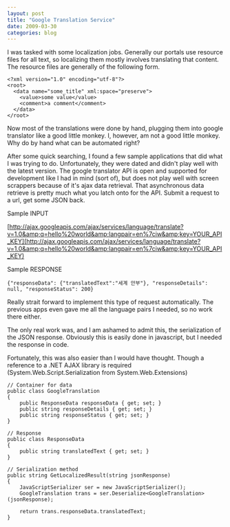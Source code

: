 ```yaml
---
layout: post
title: "Google Translation Service"
date: 2009-03-30
categories: blog
---
```


I was tasked with some localization jobs. Generally our portals use resource files for all text, so localizing them mostly involves translating that content. The resource files are generally of the following form.

```
<?xml version="1.0" encoding="utf-8"?>
<root>
  <data name="some_title" xml:space="preserve">
    <value>some value</value>
    <comment>a comment</comment>
  </data>
</root>
```

Now most of the translations were done by hand, plugging them into google translator like a good little monkey. I, however, am not a good little monkey. Why do by hand what can be automated right?

After some quick searching, I found a few sample applications that did what I was trying to do. Unfortunately, they were dated and didn't play well with the latest version. The google translator API is open and supported for development like I had in mind (sort of), but does not play well with screen scrappers because of it's ajax data retrieval. That asynchronous data retrieve is pretty much what you latch onto for the API. Submit a request to a url, get some JSON back.

Sample INPUT

[http://ajax.googleapis.com/ajax/services/language/translate?v=1.0&amp;q=hello%20world&amp;langpair=en%7ciw&amp;key=YOUR_API_KEY](http://ajax.googleapis.com/ajax/services/language/translate?v=1.0&amp;q=hello%20world&amp;langpair=en%7ciw&amp;key=YOUR_API_KEY)

Sample RESPONSE

`{"responseData": {"translatedText":"세계 안부"}, "responseDetails": null, "responseStatus": 200}`

Really strait forward to implement this type of request automatically. The previous apps even gave me all the language pairs I needed, so no work there either.

The only real work was, and I am ashamed to admit this, the serialization of the JSON response. Obviously this is easily done in javascript, but I needed the response in code.

Fortunately, this was also easier than I would have thought. Though a reference to a .NET AJAX library is required (System.Web.Script.Serialization from System.Web.Extensions)

```
// Container for data
public class GoogleTranslation
{
    public ResponseData responseData { get; set; }
    public string responseDetails { get; set; }
    public string responseStatus { get; set; }
}

// Response
public class ResponseData
{
    public string translatedText { get; set; }
}

// Serialization method
public string GetLocalizedResult(string jsonResponse)
{
    JavaScriptSerializer ser = new JavaScriptSerializer();
    GoogleTranslation trans = ser.Deserialize<GoogleTranslation>(jsonResponse);

    return trans.responseData.translatedText;
}
```

